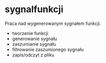 # sygnalfunkcji
Praca nad wygenerowanym sygnałem funkcji.

- tworzenie funkcji 
- generowanie sygnału 
- zaszumianie sygnału
- filtrowanie zaszumionego sygnału
- zapis/odczyt z pliku
